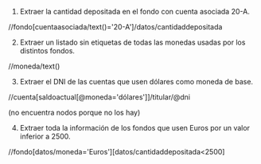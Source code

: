 1. Extraer la cantidad depositada en el fondo con cuenta asociada 20-A.

//fondo[cuentaasociada/text()='20-A']/datos/cantidaddepositada

2. Extraer un listado sin etiquetas de todas las monedas usadas por los distintos fondos.

//moneda/text()

3. Extraer el DNI de las cuentas que usen dólares como moneda de base.

//cuenta[saldoactual[@moneda='dólares']]/titular/@dni

(no encuentra nodos porque no los hay)

4. Extraer toda la información de los fondos que usen Euros por un valor inferior a 2500.

//fondo[datos/moneda='Euros'][datos/cantidaddepositada<2500]
